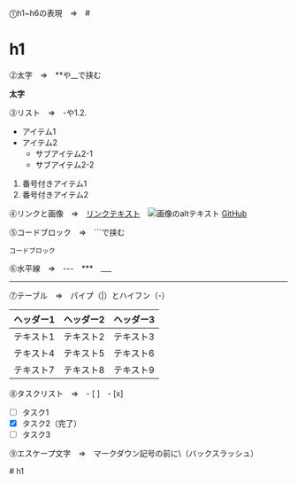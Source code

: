 ⓵h1~h6の表現　⇒　#
# h1

⓶太字　⇒　**や__で挟む

**太字**

⓷リスト　⇒　-や1.2.

- アイテム1
- アイテム2
  - サブアイテム2-1
  - サブアイテム2-2

1. 番号付きアイテム1
2. 番号付きアイテム2

⓸リンクと画像　⇒　[リンクテキスト](URL)　![画像のaltテキスト](画像URL)
[GitHub](https://github.com/ankoro-mochi24)

⓹コードブロック　⇒　```で挟む

```
コードブロック
```

⓺水平線　⇒　---　***　___

---


⓻テーブル　⇒　パイプ（|）とハイフン（-）

| ヘッダー1 | ヘッダー2 | ヘッダー3 |
|-----------|-----------|-----------|
| テキスト1 | テキスト2 | テキスト3 |
| テキスト4 | テキスト5 | テキスト6 |
| テキスト7 | テキスト8 | テキスト9 |          

⓼タスクリスト　⇒　- [ ]　- [x]

- [ ] タスク1
- [x] タスク2（完了）
- [ ] タスク3

⓽エスケープ文字　⇒　マークダウン記号の前に\（バックスラッシュ）

\# h1
